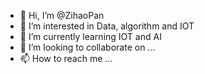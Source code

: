 - 👋 Hi, I’m @ZihaoPan
- 👀 I’m interested in Data, algorithm and IOT
- 🌱 I’m currently learning IOT and AI
- 💞️ I’m looking to collaborate on ...
- 📫 How to reach me ...

<!---
ZihaoPan/ZihaoPan is a ✨ special ✨ repository because its `README.md` (this file) appears on your GitHub profile.
You can click the Preview link to take a look at your changes.
--->
